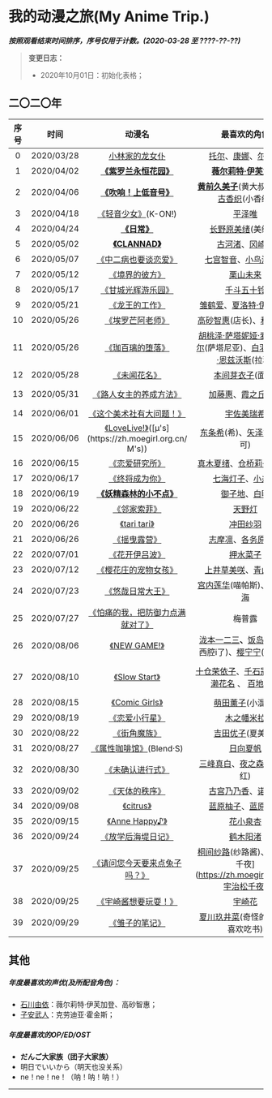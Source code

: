 # 我的动漫之旅(My Anime Trip.)


***按照观看结束时间排序，序号仅用于计数。(2020-03-28 至 ????-??-??)***

> **变更日志：**
>
> - 2020年10月01日：初始化表格；

## 二〇二〇年

| 序号 |    时间    |                            动漫名                            |                         最喜欢的角色                         |                            制片方                            |
| :--: | :--------: | :----------------------------------------------------------: | :----------------------------------------------------------: | :----------------------------------------------------------: |
|  0   | 2020/03/28 |  [小林家的龙女仆](https://zh.moegirl.org.cn/小林家的龙女仆)  | [托尔](https://zh.moegirl.org.cn/托尔(小林家的龙女仆))、[康娜](https://zh.moegirl.org.cn/康娜卡姆依)、[尔科亚](https://zh.moegirl.org.cn/露科亚) | [京都](https://zh.moegirl.org.cn/%E4%BA%AC%E9%83%BD%E5%8A%A8%E7%94%BB) |
|  1   | 2020/04/02 | **[《紫罗兰永恒花园》](https://zh.moegirl.org.cn/紫罗兰永恒花园)** | **[薇尔莉特·伊芙加登](https://zh.moegirl.org.cn/薇尔莉特·伊芙加登)** | [京都](https://zh.moegirl.org.cn/%E4%BA%AC%E9%83%BD%E5%8A%A8%E7%94%BB) |
|  2   | 2020/04/06 | **[《吹响！上低音号》](https://zh.moegirl.org.cn/吹响！上低音号)** | **[黄前久美子](https://zh.moegirl.org.cn/黄前久美子)**(黄大叔)、[中世古香织](https://zh.moegirl.org.cn/中世古香织)(小香织) | [京都](https://zh.moegirl.org.cn/%E4%BA%AC%E9%83%BD%E5%8A%A8%E7%94%BB) |
|  3   | 2020/04/18 |  [《轻音少女》](https://zh.moegirl.org.cn/轻音少女)(K-ON!)   |          [平泽唯](https://zh.moegirl.org.cn/平泽唯)          | [京都](https://zh.moegirl.org.cn/%E4%BA%AC%E9%83%BD%E5%8A%A8%E7%94%BB) |
|  4   | 2020/04/24 |        **[《日常》](https://zh.moegirl.org.cn/日常)**        |  [长野原美绪](https://zh.moegirl.org.cn/长野原美绪)(美绪酱)  | [京都](https://zh.moegirl.org.cn/%E4%BA%AC%E9%83%BD%E5%8A%A8%E7%94%BB) |
|  5   | 2020/05/02 |     **[《CLANNAD》](https://zh.moegirl.org.cn/CLANNAD)**     | [古河渚](https://zh.moegirl.org.cn/古河渚)、[冈崎汐](https://zh.moegirl.org.cn/冈崎汐) | [京都](https://zh.moegirl.org.cn/%E4%BA%AC%E9%83%BD%E5%8A%A8%E7%94%BB) |
|  6   | 2020/05/07 | [《中二病也要谈恋爱》](https://zh.moegirl.org.cn/中二病也要谈恋爱) | [七宫智音](https://zh.moegirl.org.cn/七宫智音)、[小鸟游六花](https://zh.moegirl.org.cn/小鸟游六花) | [京都](https://zh.moegirl.org.cn/%E4%BA%AC%E9%83%BD%E5%8A%A8%E7%94%BB) |
|  7   | 2020/05/12 |    [《境界的彼方》](https://zh.moegirl.org.cn/境界的彼方)    |        [栗山未来](https://zh.moegirl.org.cn/栗山未来)        | [京都](https://zh.moegirl.org.cn/%E4%BA%AC%E9%83%BD%E5%8A%A8%E7%94%BB) |
|  8   | 2020/05/17 | [《甘城光辉游乐园》](https://zh.moegirl.org.cn/甘城光辉游乐园) |      [千斗五十铃](https://zh.moegirl.org.cn/千斗五十铃)      | [京都](https://zh.moegirl.org.cn/%E4%BA%AC%E9%83%BD%E5%8A%A8%E7%94%BB) |
|  9   | 2020/05/21 |    [《龙王的工作》](https://zh.moegirl.org.cn/龙王的工作)    | [雏鹤爱](https://zh.moegirl.org.cn/雏鹤爱)、[夏洛特·伊佐阿尔](https://zh.moegirl.org.cn/夏洛特·伊佐阿尔) |    [project No.9](https://zh.moegirl.org.cn/Project_No.9)    |
|  10  | 2020/05/26 |  [《埃罗芒阿老师》](https://zh.moegirl.org.cn/埃罗芒阿老师)  | [高砂智惠](https://zh.moegirl.org.cn/高砂智惠)(店长)、[和泉纱雾](https://zh.moegirl.org.cn/和泉纱雾) |    [A-1 Pictures](https://zh.moegirl.org.cn/A-1_Pictures)    |
|  11  | 2020/05/26 |  [《珈百璃的堕落》](https://zh.moegirl.org.cn/珈百璃的堕落)  | [胡桃泽·萨塔妮娅·麦克道威尔](https://zh.moegirl.org.cn/胡桃泽·萨塔妮基亚·麦克道威尔)(萨塔尼亚)、[白羽·菈菲尔·恩兹沃斯](https://zh.moegirl.org.cn/白羽·拉菲尔·恩兹沃斯)(拉菲) |        [动画工房](https://zh.moegirl.org.cn/动画工房)        |
|  12  | 2020/05/28 |      [《未闻花名》](https://zh.moegirl.org.cn/未闻花名)      |   [本间芽衣子](https://zh.moegirl.org.cn/本间芽衣子)(面码)   |    [A-1 Pictures](https://zh.moegirl.org.cn/A-1_Pictures)    |
|  13  | 2020/05/31 | [《路人女主的养成方法》](https://zh.moegirl.org.cn/路人女主的养成方法) | [加藤惠](https://zh.moegirl.org.cn/加藤惠)、[霞之丘诗羽](https://zh.moegirl.org.cn/霞之丘诗羽) | [A-1 Pictures](https://zh.moegirl.org.cn/A-1_Pictures) & [CloverWorks](https://zh.moegirl.org.cn/CloverWorks) |
|  14  | 2020/06/01 | [《这个美术社有大问题！》](https://zh.moegirl.org.cn/这个美术社有大问题！) |      [宇佐美瑞希](https://zh.moegirl.org.cn/宇佐美瑞希)      |           [feel.](https://zh.moegirl.org.cn/Feel.)           |
|  15  | 2020/06/06 | [《LoveLive!》](https://zh.moegirl.org.cn/LoveLive!)([μ's](https://zh.moegirl.org.cn/Μ's)) | [东条希](https://zh.moegirl.org.cn/东条希)(希)、[矢泽妮可](https://zh.moegirl.org.cn/矢泽妮可)(妮可) |                                                              |
|  16  | 2020/06/15 |    [《恋爱研究所》](https://zh.moegirl.org.cn/恋爱研究所)    | [真木夏绪](https://zh.moegirl.org.cn/真木夏绪)、[仓桥莉子](https://zh.moegirl.org.cn/仓桥莉子)(李狗) |        [动画工房](https://zh.moegirl.org.cn/动画工房)        |
|  17  | 2020/06/17 |    [《终将成为你》](https://zh.moegirl.org.cn/终将成为你)    | [七海灯子](https://zh.moegirl.org.cn/七海灯子)、[小糸侑](https://zh.moegirl.org.cn/小糸侑) |          [TROYCA](https://zh.moegirl.org.cn/TROYCA)          |
|  18  | 2020/06/19 | **[《妖精森林的小不点》](https://zh.moegirl.org.cn/妖精森林的小不点)** | [御子地](https://zh.moegirl.org.cn/御子地)、[白明](https://zh.moegirl.org.cn/白明) |          [Lerche](https://zh.moegirl.org.cn/Lerche)          |
|  19  | 2020/06/22 |      [《邻家索菲》](https://zh.moegirl.org.cn/邻家索菲)      |          [天野灯](https://zh.moegirl.org.cn/天野灯)          | [Studio五组](https://zh.moegirl.org.cn/Studio五组)×[AXsiZ](https://zh.moegirl.org.cn/AXsiZ) |
|  20  | 2020/06/26 |     [《tari tari》](https://zh.moegirl.org.cn/tari_tari)     |        [冲田纱羽](https://zh.moegirl.org.cn/冲田纱羽)        |       [P.A.WORKS](https://zh.moegirl.org.cn/P.A.WORKS)       |
|  21  | 2020/06/26 |      [《摇曳露营》](https://zh.moegirl.org.cn/摇曳露营)      | [志摩凛](https://zh.moegirl.org.cn/志摩凛)、[各务原抚子](https://zh.moegirl.org.cn/各务原抚子) |       [C-Station](https://zh.moegirl.org.cn/C-Station)       |
|  22  | 2020/07/01 |    [《花开伊吕波》](https://zh.moegirl.org.cn/花开伊吕波)    |        [押水菜子](https://zh.moegirl.org.cn/押水菜子)        |       [P.A.WORKS](https://zh.moegirl.org.cn/P.A.WORKS)       |
|  23  | 2020/07/12 | [《樱花庄的宠物女孩》](https://zh.moegirl.org.cn/樱花庄的宠物女孩) | [上井草美咲](https://zh.moegirl.org.cn/上井草美咲)、[青山七海](https://zh.moegirl.org.cn/青山七海) |       [J.C.STAFF](https://zh.moegirl.org.cn/J.C.STAFF)       |
|  24  | 2020/07/23 |  [《悠哉日常大王》](https://zh.moegirl.org.cn/悠哉日常大王)  | [宫内莲华](https://zh.moegirl.org.cn/宫内莲华)(喵帕斯)、[越谷夏海](https://zh.moegirl.org.cn/越谷夏海) |   [ SILVER LINK.](https://zh.moegirl.org.cn/SILVER_LINK.)    |
|  25  | 2020/07/27 | [《怕痛的我，把防御力点满就对了》](https://zh.moegirl.org.cn/怕痛的我，把防御力点满就对了) |                            梅普露                            |   [ SILVER LINK.](https://zh.moegirl.org.cn/SILVER_LINK.)    |
|  26  | 2020/08/06 |     [《NEW GAME!》](https://zh.moegirl.org.cn/NEW_GAME!)     | [泷本一二三](https://zh.moegirl.org.cn/泷本一二三)**、**[饭岛结音](https://zh.moegirl.org.cn/饭岛结音)(关西腔i了)、[樱宁宁](https://zh.moegirl.org.cn/樱宁宁)(宁宁鸡) |        [动画工房](https://zh.moegirl.org.cn/动画工房)        |
|  27  | 2020/08/10 |    [《Slow Start》](https://zh.moegirl.org.cn/Slow_Start)    | [十仓荣依子](https://zh.moegirl.org.cn/十仓荣依子)、[千石冠](https://zh.moegirl.org.cn/千石冠)、[ 一之濑花名](https://zh.moegirl.org.cn/一之濑花名) 、 [百地玉手](https://zh.moegirl.org.cn/百地玉手) | [A-1 Pictures](https://zh.moegirl.org.cn/A-1_Pictures)→[CloverWorks](https://zh.moegirl.org.cn/CloverWorks)[[1\]](https://zh.moegirl.org.cn/Slow_Start#cite_note-1) [芳文社](https://zh.moegirl.org.cn/芳文社) |
|  28  | 2020/08/15 |   [《Comic Girls》](https://zh.moegirl.org.cn/Comic_Girls)   |    [萌田薰子](https://zh.moegirl.org.cn/萌田薰子)(小混沌)    | [Nexus](https://zh.moegirl.org.cn/Nexus) [芳文社](https://zh.moegirl.org.cn/芳文社) |
|  29  | 2020/08/19 |    [《恋爱小行星》](https://zh.moegirl.org.cn/恋爱小行星)    |      [木之幡米拉](https://zh.moegirl.org.cn/木之幡米拉)      | [动画工房](https://zh.moegirl.org.cn/动画工房)  [芳文社](https://zh.moegirl.org.cn/芳文社) |
|  30  | 2020/08/22 |      [《街角魔族》](https://zh.moegirl.org.cn/街角魔族)      |    [吉田优子](https://zh.moegirl.org.cn/吉田优子)(夏美子)    | [J.C.STAFF](https://zh.moegirl.org.cn/J.C.STAFF)  [芳文社](https://zh.moegirl.org.cn/芳文社) |
|  31  | 2020/08/27 | [《属性咖啡馆》](https://zh.moegirl.org.cn/属性咖啡馆)(Blend·S) |        [日向夏帆](https://zh.moegirl.org.cn/日向夏帆)        | [A-1 Pictures](https://zh.moegirl.org.cn/A-1_Pictures)  [芳文社](https://zh.moegirl.org.cn/芳文社) |
|  32  | 2020/08/30 |  [《未确认进行式》](https://zh.moegirl.org.cn/未确认进行式)  | [三峰真白](https://zh.moegirl.org.cn/三峰真白)、[夜之森小红](https://zh.moegirl.org.cn/夜之森小红)(小红) |        [动画工房](https://zh.moegirl.org.cn/动画工房)        |
|  33  | 2020/09/02 |    [《天体的秩序》](https://zh.moegirl.org.cn/天体的秩序)    | [古宫乃乃香](https://zh.moegirl.org.cn/古宫乃乃香)、[诺艾尔](https://zh.moegirl.org.cn/诺艾尔(天体的秩序)) |      [Studio 3Hz](https://zh.moegirl.org.cn/Studio_3Hz)      |
|  34  | 2020/09/08 |        [《citrus》](https://zh.moegirl.org.cn/citrus)        | [蓝原柚子](https://zh.moegirl.org.cn/蓝原柚子)、[蓝原芽衣](https://zh.moegirl.org.cn/蓝原芽衣) |        [Passione](https://zh.moegirl.org.cn/Passione)        |
|  35  | 2020/09/15 |   [《Anne Happy♪》](https://zh.moegirl.org.cn/Anne_Happy)    |        [花小泉杏](https://zh.moegirl.org.cn/花小泉杏)        |    [SILVER LINK.](https://zh.moegirl.org.cn/SILVER_LINK.)    |
|  36  | 2020/09/24 | [《放学后海堤日记》](https://zh.moegirl.org.cn/放学后海堤日记) |        [鹤木阳渚](https://zh.moegirl.org.cn/鹤木阳渚)        |        [动画工房](https://zh.moegirl.org.cn/动画工房)        |
|  37  | 2020/09/25 | [《请问您今天要来点兔子吗？》](https://zh.moegirl.org.cn/请问您今天要来点兔子吗？) | [桐间纱路](https://zh.moegirl.org.cn/桐间纱路)(纱路酱)、宇治松千夜](https://zh.moegirl.org.cn/宇治松千夜) |          [Koi](https://zh.moegirl.org.cn/Koi)(原作)          |
|  38  | 2020/09/25 | [《宇崎酱想要玩耍！》](https://zh.moegirl.org.cn/宇崎酱想要玩耍！) |         [宇崎花 ](https://zh.moegirl.org.cn/宇崎花)          |                                                              |
|  39  | 2020/09/29 |    [《雏子的笔记》](https://zh.moegirl.org.cn/雏子的笔记)    | [夏川玖井菜](https://zh.moegirl.org.cn/夏川玖井菜)(奇怪的爱好：喜欢吃书) |        [Passione](https://zh.moegirl.org.cn/Passione)        |

## 其他

##### 年度最喜欢的声优(及所配音角色)：

- [石川由依](https://zh.moegirl.org.cn/%E7%9F%B3%E5%B7%9D%E7%94%B1%E4%BE%9D)：薇尔莉特·伊芙加登、高砂智惠；
- [子安武人](https://zh.moegirl.org.cn/%E5%AD%90%E5%AE%89%E6%AD%A6%E4%BA%BA)：克劳迪亚·霍金斯；

##### 年度最喜欢的OP/ED/OST

- **だんご大家族（团子大家族）**
- 明日でいいから（明天也没关系）
- ne！ne！ne！（呐！呐！呐！）

---



